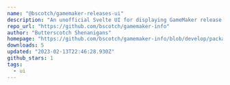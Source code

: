 ```yaml
---
name: "@bscotch/gamemaker-releases-ui"
description: "An unofficial Svelte UI for displaying GameMaker release change logs."
repo_url: "https://github.com/bscotch/gamemaker-info"
author: "Butterscotch Shenanigans"
homepage: "https://github.com/bscotch/gamemaker-info/blob/develop/packages/releases-ui/README.md"
downloads: 5
updated: "2023-02-13T22:46:28.930Z"
github_stars: 1
tags: 
  - ui
---
```

